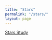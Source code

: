 ```yaml
---
title: "Stars"
permalink: "/stars/"
layout: page
--- 
```

<article>

[Stars Study](../assets/images/stars.pdf)

</article>
